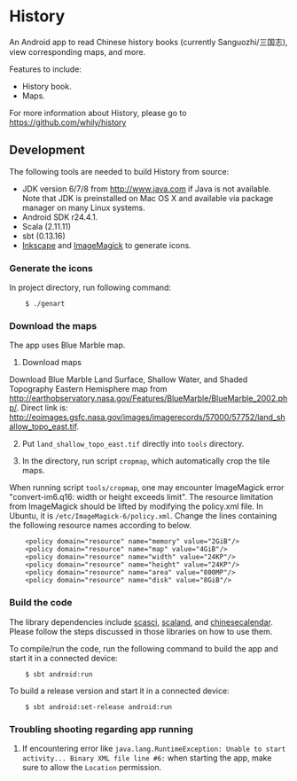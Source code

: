 History
=======

An Android app to read Chinese history books (currently Sanguozhi/三国志), view
corresponding maps, and more.

Features to include:

* History book.
* Maps.

For more information about History, please go to
  <https://github.com/whily/history>

Development
-----------

The following tools are needed to build History from source:

* JDK version 6/7/8 from <http://www.java.com> if Java is not available.
  Note that JDK is preinstalled on Mac OS X and available via package manager
  on many Linux systems.
* Android SDK r24.4.1.
* Scala (2.11.11)
* sbt (0.13.16)
* [Inkscape](http://inkscape.org) and [ImageMagick](http://www.imagemagick.org)
  to generate icons.

### Generate the icons

In project directory, run following command:

        $ ./genart

### Download the maps

The app uses Blue Marble map.

1. Download maps

Download Blue Marble Land Surface, Shallow Water, and Shaded
Topography Eastern Hemisphere map from
<http://earthobservatory.nasa.gov/Features/BlueMarble/BlueMarble_2002.php/>.
Direct link is:
<http://eoimages.gsfc.nasa.gov/images/imagerecords/57000/57752/land_shallow_topo_east.tif>.

2. Put `land_shallow_topo_east.tif` directly into `tools` directory.

3. In the directory, run script `cropmap`, which automatically crop
the tile maps.

When running script `tools/cropmap`, one may encounter ImageMagick
error "convert-im6.q16: width or height exceeds limit". The resource
limitation from ImageMagick should be lifted by modifying the
policy.xml file. In Ubuntu, it is `/etc/ImageMagick-6/policy.xml`.
Change the lines containing the following resource names according to
below.

        <policy domain="resource" name="memory" value="2GiB"/>
        <policy domain="resource" name="map" value="4GiB"/>
        <policy domain="resource" name="width" value="24KP"/>
        <policy domain="resource" name="height" value="24KP"/>
        <policy domain="resource" name="area" value="800MP"/>
        <policy domain="resource" name="disk" value="8GiB"/>

### Build the code

The library dependencies include
[scasci](https://github.com/whily/scasci),
[scaland](https://github.com/whily/scaland), and
[chinesecalendar](https://github.com/whily/chinesecalendar).  Please
follow the steps discussed in those libraries on how to use them.

To compile/run the code, run the following command to build the
   app and start it in a connected device:

        $ sbt android:run

To build a release version and start it in a connected device:

        $ sbt android:set-release android:run

### Troubling shooting regarding app running

1. If encountering error like `java.lang.RuntimeException: Unable to
   start activity... Binary XML file line #6:` when starting the app,
   make sure to allow the `Location` permission.

